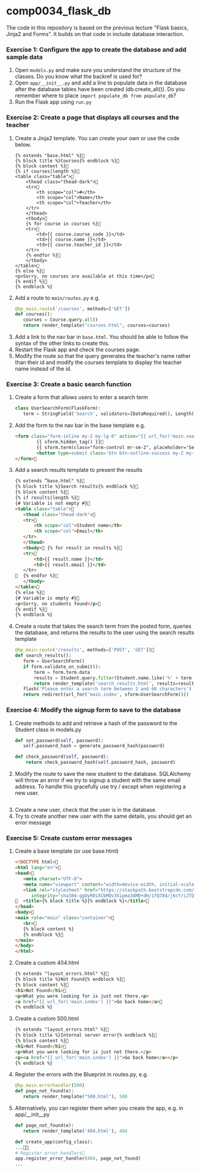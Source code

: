 # comp0034_flask_db

The code in this repository is based on the previous lecture "Flask basics, Jinja2 and Forms". It builds on that code in include database interaction.

### Exercise 1: Configure the app to create the database and add sample data
1. Open `models.py` and make sure you understand the structure of the classes. Do you know what the backref is used for?
2. Open `app/__init__.py` and add a line to populate data in the database after the database tables have been created (db.create_all()). Do you remember where to place `import populate_db from populate_db`?
3. Run the Flask app using `run.py`

### Exercise 2: Create a page that displays all courses and the teacher
1. Create a Jinja2 template. You can create your own or use the code below.
    ```
    {% extends "base.html" %}
    {% block title %}Courses{% endblock %}
    {% block content %}
    {% if courses|length %}
    <table class="table">
        <thead class="thead-dark">
        <tr>
            <th scope="col">#</th>
            <th scope="col">Name</th>
            <th scope="col">Teacher</th>
        </tr>
        </thead>
        <tbody>
        {% for course in courses %}
        <tr>
            <td>{{ course.course_code }}</td>
            <td>{{ course.name }}</td>
            <td>{{ course.teacher_id }}</td>
        </tr>
        {% endfor %}
        </tbody>
    </table>
    {% else %}
    <p>Sorry, no courses are available at this time</p>
    {% endif %}
    {% endblock %}
    ```
2. Add a route to `main/routes.py` e.g.
    ```python
    @bp_main.route('/courses', methods=['GET'])
    def courses():
       courses = Course.query.all()
       return render_template("courses.html", courses=courses)
    ```
3. Add a link to the nav bar in `base.html`. You should be able to follow the syntax of the other links to create this.
4. Restart the Flask app and check the courses page.
5. Modify the route so that the query generates the teacher's name rather than their id and modify the courses template to display the teacher name instead of the id.
### Exercise 3: Create a basic search function
1. Create a form that allows users to enter a search term
    ```python
    class UserSearchForm(FlaskForm):
       term = StringField('Search', validators=[DataRequired(), Length(min=2, max=60)])
    ```
2. Add the form to the nav bar in the base template e.g.
    ```html
    <form class="form-inline my-2 my-lg-0" action="{{ url_for('main.search_results') }}" method="post" novalidate>     
            {{ sform.hidden_tag() }}     
            {{ sform.term(class="form-control mr-sm-2", placeholder='Search for student') }}     
            <button type=submit class='btn btn-outline-success my-2 my-sm-0'>Search</button>   
    </form>
    ```

3. Add a search results template to present the results
    ```html
    {% extends ”base.html" %}
    {% block title %}Search results{% endblock %}
    {% block content %}
    {% if results|length %}
    {# Variable is not empty #}
    <table class="table">
       <thead class="thead-dark">
       <tr>
           <th scope="col">Student name</th>
           <th scope="col">Email</th>
       </tr>
       </thead>
       <tbody> {% for result in results %}
       <tr>
           <td>{{ result.name }}</td>
           <td>{{ result.email }}</td>
       </tr>
      {% endfor %}
       </tbody>
    </table>
    {% else %}
    {# Variable is empty #}
    <p>Sorry, no students found</p>
    {% endif %}
    {% endblock %}
    ```
4. Create a route that takes the search term from the posted form, queries the database, and returns the results to the user using the search results template
    ```python
    @bp_main.route('/results', methods=['POST', 'GET'])
    def search_results():   
       form = UserSearchForm()
       if form.validate_on_submit():
           term = form.term.data
           results = Student.query.filter(Student.name.like('%' + term + '%')).all()
           return render_template('search_results.html', results=results, sform=UserSearchForm())
       flash('Please enter a search term between 2 and 60 characters')
       return redirect(url_for('main.index', sform=UserSearchForm()))
    ```
### Exercise 4: Modify the signup form to save to the database
1. Create methods to add and retrieve a hash of the password to the Student class in models.py
    ```python
   def set_password(self, password):
       self.password_hash = generate_password_hash(password)

   def check_password(self, password):
        return check_password_hash(self.password_hash, password)
    ```
2. Modify the route to save the new student to the database.
SQLAlchemy will throw an error if we try to signup a student with the same email address. To handle this gracefully use try / except when registering a new user.
    ```python
    
    ```
3. Create a new user, check that the user is in the database.
4. Try to create another new user with the same details, you should get an error message
### Exercise 5: Create custom error messages
1. Create a base template (or use base.html)
    ```html
    <!DOCTYPE html>
    <html lang="en">
    <head>
       <meta charset="UTF-8">
       <meta name="viewport" content="width=device-width, initial-scale=1, shrink-to-fit=no">
       <link rel="stylesheet" href="https://stackpath.bootstrapcdn.com/bootstrap/4.3.1/css/bootstrap.min.css" 
          integrity="sha384-ggOyR0iXCbMQv3Xipma34MD+dH/1fQ784/j6cY/iJTQUOhcWr7x9JvoRxT2MZw1T" crossorigin="anonymous">
      <title>{% block title %}{% endblock %}</title>
    </head>
    <body>
    <main role="main" class="container">
       <br>
       {% block content %}
       {% endblock %}
    </main>
    </body>
    </html>
    ```
2. Create a custom 404.html 
    ```html
   {% extends "layout_errors.html" %}
   {% block title %}Not Found{% endblock %}
   {% block content %}  
   <h1>Not Found</h1>  
   <p>What you were looking for is just not there.<p>
   <a href="{{ url_for('main.index') }}">Go back home</a>
   {% endblock %}
    ```
3. Create a custom 500.html
    ```html
   {% extends "layout_errors.html" %}
   {% block title %}Internal server error{% endblock %}
   {% block content %}  
   <h1>Not Found</h1>  
   <p>What you were looking for is just not there.</p>
   <p><a href="{{ url_for('main.index') }}">Go back home</a></p>
   {% endblock %}
    ```
4. Register the errors with the Blueprint in routes.py, e.g.
    ```python
   @bp_main.errorhandler(500)
   def page_not_found(e):
       return render_template("500.html"), 500
    ```
5. Alternatively, you can register them when you create the app, e.g. in app/__init__py
    ```python
    def page_not_found(e): 
       return render_template('404.html'), 404
   
   def create_app(config_class): 
    ...    
   # Register error handlers    
    app.register_error_handler(404, page_not_found)
    ...
    ```
   